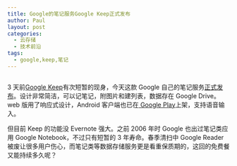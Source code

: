 ```yaml
---
title: Google的笔记服务Google Keep正式发布
author: Paul
layout: post
categories:
  - 云存储
  - 技术前沿
tags:
  - google,keep,笔记
---
```


<p style="text-align: center;">

  <img src="http://img.hz.mk/2013-0103/google-keep.png" alt="" />

</p>

3 天前<a href="https://drive.google.com/keep/" target="_blank">Google Keep</a>有次短暂的现身，今天这款 Google 自己的笔记服务<a href="http://googleblog.blogspot.com/2013/03/google-keepsave-whats-on-your-mind.html" target="_blank">正式发布</a>。设计非常简洁，可以记笔记，附图片和建列表，数据存在 Google Drive。web 版用了响应式设计，Android 客户端也已在<a href="https://play.google.com/store/apps/details?id=com.google.android.keep" target="_blank"> Google Play</a>上架，支持语音输入。

但目前 Keep 的功能没 Evernote 强大。之前 2006 年时 Google 也出过笔记类应用 Google Notebook，不过只有短暂的 3 年寿命。春季清扫中 Google Reader 被废让很多用户伤心，而笔记类等数据存储服务更是看重保质期的，这回的免费餐又能持续多久呢？
